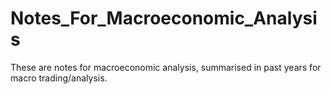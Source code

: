 # Notes_For_Macroeconomic_Analysis
These are notes for macroeconomic analysis, summarised in past years for macro trading/analysis. 
